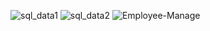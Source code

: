 ![sql_data1](https://github.com/user-attachments/assets/dc485b2d-4ce0-40d0-b8e1-a9bee61eb877)
![sql_data2](https://github.com/user-attachments/assets/c2a5d528-edc1-4df6-a305-c82307271487)
![Employee-Manage](https://github.com/user-attachments/assets/3091661e-cd0a-4c49-b458-c2315af98c79)
